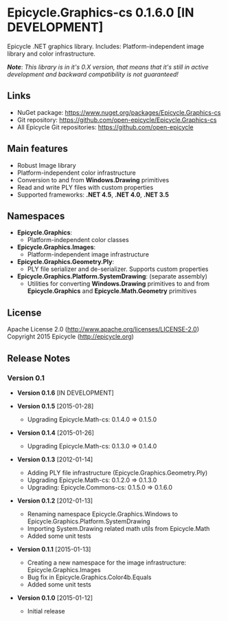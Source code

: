 # Epicycle.Graphics-cs 0.1.6.0 [IN DEVELOPMENT]
Epicycle .NET graphics library. Includes: Platform-independent image library and color infrastructure.

***Note***: *This library is in it's 0.X version, that means that it's still in active development and backward compatibility is not guaranteed!*

## Links
* NuGet package: https://www.nuget.org/packages/Epicycle.Graphics-cs
* Git repository: https://github.com/open-epicycle/Epicycle.Graphics-cs
* All Epicycle Git repositories: https://github.com/open-epicycle

## Main features
* Robust Image library
* Platform-independent color infrastructure
* Conversion to and from **Windows.Drawing** primitives
* Read and write PLY files with custom properties
* Supported frameworks: **.NET 4.5**, **.NET 4.0**, **.NET 3.5**

## Namespaces
* **Epicycle.Graphics**:
  * Platform-independent color classes
* **Epicycle.Graphics.Images**:
  * Platform-independent image infrastructure
* **Epicycle.Graphics.Geometry.Ply**:
  * PLY file serializer and de-serializer. Supports custom properties
* **Epicycle.Graphics.Platform.SystemDrawing**: (separate assembly)
  * Utilities for converting **Windows.Drawing** primitives to and from **Epicycle.Graphics** and **Epicycle.Math.Geometry** primitives

## License
Apache License 2.0 (http://www.apache.org/licenses/LICENSE-2.0)
Copyright 2015 Epicycle (http://epicycle.org)

## Release Notes
### Version 0.1 

* **Version 0.1.6** [IN DEVELOPMENT]

* **Version 0.1.5** [2015-01-28]
  * Upgrading Epicycle.Math-cs: 0.1.4.0 => 0.1.5.0

* **Version 0.1.4** [2015-01-26]
  * Upgrading Epicycle.Math-cs: 0.1.3.0 => 0.1.4.0

* **Version 0.1.3** [2012-01-14]
  * Adding PLY file infrastructure (Epicycle.Graphics.Geometry.Ply)
  * Upgrading Epicycle.Math-cs: 0.1.2.0 => 0.1.3.0
  * Upgrading: Epicycle.Commons-cs: 0.1.5.0 => 0.1.6.0

* **Version 0.1.2** [2012-01-13]
  * Renaming namespace Epicycle.Graphics.Windows to Epicycle.Graphics.Platform.SystemDrawing
  * Importing System.Drawing related math utils from Epicycle.Math
  * Added some unit tests

* **Version 0.1.1** [2015-01-13]
  * Creating a new namespace for the image infrastructure: Epicycle.Graphics.Images
  * Bug fix in Epicycle.Graphics.Color4b.Equals
  * Added some unit tests

* **Version 0.1.0** [2015-01-12]
  * Initial release
